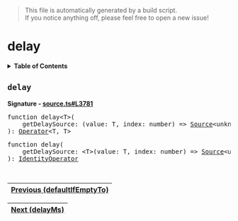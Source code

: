 > This file is automatically generated by a build script.<br>If you notice anything off, please feel free to open a new issue!

# delay

<details><summary><b>Table of Contents</b></summary>

1. [<code>delay</code>](#delay)</details>

## <a name="delay"></a><code>delay</code>

<b>Signature - [source.ts#L3781](..\/..\/packages\/core\/src\/source.ts#L3781)</b>

<pre>function delay&lt;T&gt;(<br>    getDelaySource: (value: T, index: number) =&gt; <a href="../03-api-source/00-Source.md#Source-Interface">Source</a>&lt;unknown&gt;,<br>): <a href="000-Operator.md#Operator">Operator</a>&lt;T, T&gt;</pre>

<pre>function delay(<br>    getDelaySource: &lt;T&gt;(value: T, index: number) =&gt; <a href="../03-api-source/00-Source.md#Source-Interface">Source</a>&lt;unknown&gt;,<br>): <a href="001-IdentityOperator.md#IdentityOperator">IdentityOperator</a></pre><br>

| [Previous \(defaultIfEmptyTo\)](018-defaultIfEmptyTo.md#readme) |
| --- |

<div align="right">

| [Next \(delayMs\)](020-delayMs.md#readme) |
| --- |
</div>
